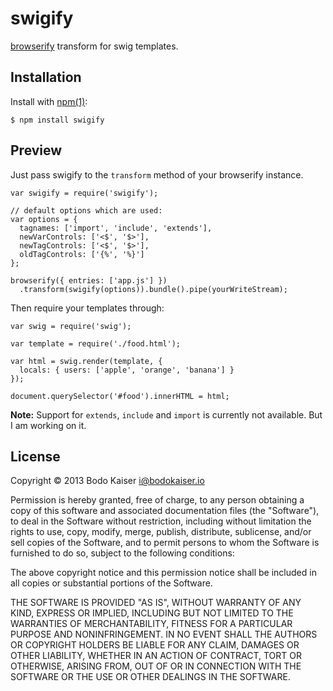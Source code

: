 # swigify

[browserify](https://github.com/substack/browserify) transform for swig
templates.

## Installation

Install with [npm(1)](http://npmjs.org):

    $ npm install swigify

## Preview

Just pass swigify to the `transform` method of your browserify instance.

```
var swigify = require('swigify');

// default options which are used:
var options = {
  tagnames: ['import', 'include', 'extends'],
  newVarControls: ['<$', '$>'],
  newTagControls: ['<$', '$>'],
  oldTagControls: ['{%', '%}']
};

browserify({ entries: ['app.js'] })
  .transform(swigify(options)).bundle().pipe(yourWriteStream);
```

Then require your templates through:

```
var swig = require('swig');

var template = require('./food.html');

var html = swig.render(template, {
  locals: { users: ['apple', 'orange', 'banana'] }
});

document.querySelector('#food').innerHTML = html;
```

**Note:** Support for `extends`, `include` and `import` is currently not
available. But I am working on it.

## License

Copyright © 2013 Bodo Kaiser <i@bodokaiser.io>

Permission is hereby granted, free of charge, to any person obtaining
a copy of this software and associated documentation files (the
"Software"), to deal in the Software without restriction, including
without limitation the rights to use, copy, modify, merge, publish,
distribute, sublicense, and/or sell copies of the Software, and to
permit persons to whom the Software is furnished to do so, subject to
the following conditions:

The above copyright notice and this permission notice shall be
included in all copies or substantial portions of the Software.

THE SOFTWARE IS PROVIDED "AS IS", WITHOUT WARRANTY OF ANY KIND,
EXPRESS OR IMPLIED, INCLUDING BUT NOT LIMITED TO THE WARRANTIES OF
MERCHANTABILITY, FITNESS FOR A PARTICULAR PURPOSE AND
NONINFRINGEMENT. IN NO EVENT SHALL THE AUTHORS OR COPYRIGHT HOLDERS BE
LIABLE FOR ANY CLAIM, DAMAGES OR OTHER LIABILITY, WHETHER IN AN ACTION
OF CONTRACT, TORT OR OTHERWISE, ARISING FROM, OUT OF OR IN CONNECTION
WITH THE SOFTWARE OR THE USE OR OTHER DEALINGS IN THE SOFTWARE.
